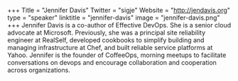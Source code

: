 +++
Title = "Jennifer Davis"
Twitter = "sigje"
Website = "http://jendavis.org"
type = "speaker"
linktitle = "jennifer-davis"
image = "jennifer-davis.png"
+++
Jennifer Davis is a co-author of Effective DevOps. She is a senior cloud advocate at Microsoft. Previously, she was a principal site reliability engineer at RealSelf, developed cookbooks to simplify building and managing infrastructure at Chef, and built reliable service platforms at Yahoo. Jennifer is the founder of CoffeeOps, morning meetups to facilitate conversations on devops and encourage collaboration and cooperation across organizations. 

